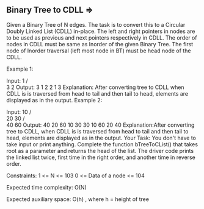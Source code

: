 Binary Tree to CDLL  =>
-------------------


Given a Binary Tree of N edges. The task is to convert this to a Circular Doubly Linked List (CDLL) in-place. The left and right pointers in nodes are to be used as previous and next pointers respectively in CDLL. The order of nodes in CDLL must be same as Inorder of the given Binary Tree. The first node of Inorder traversal (left most node in BT) must be head node of the CDLL.

Example 1:

Input:
      1
    /   \
   3     2
Output:
3 1 2 
2 1 3
Explanation: After converting tree to CDLL
when CDLL is is traversed from head to
tail and then tail to head, elements
are displayed as in the output.
Example 2:

Input:
     10
   /    \
  20    30
 /  \
40  60
Output:
40 20 60 10 30 
30 10 60 20 40
Explanation:After converting tree to CDLL,
when CDLL is is traversed from head to
tail and then tail to head, elements
are displayed as in the output.
Your Task:
You don't have to take input or print anything. Complete the function bTreeToCList() that takes root as a parameter and returns the head of the list. The driver code prints the linked list twice, first time in the right order, and another time in reverse order.

Constraints:
1 <= N <= 103
0 <= Data of a node <= 104

Expected time complexity: O(N)

Expected auxiliary space: O(h) , where h = height of tree
